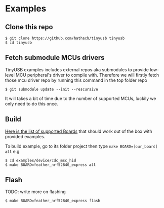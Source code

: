 # Examples

## Clone this repo

```
$ git clone https://github.com/hathach/tinyusb tinyusb
$ cd tinyusb
```

## Fetch submodule MCUs drivers

TinyUSB examples includes external repos aka submodules to provide low-level MCU peripheral's driver to compile with. Therefore we will firstly fetch those mcu driver repo by running this command in the top folder repo

```
$ git submodule update --init --rescursive
```

It will takes a bit of time due to the number of supported MCUs, luckily we only need to do this once.

## Build

[Here is the list of supported Boards](docs/boards.md) that should work out of the box with provided examples. 
 
To build example, go to its folder project then type `make BOARD=[our_board] all` e.g

```
$ cd examples/device/cdc_msc_hid
$ make BOARD=feather_nrf52840_express all
```

## Flash

TODO: write more on flashing

```
$ make BOARD=feather_nrf52840_express flash
```


